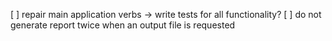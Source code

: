 [ ] repair main application verbs -> write tests for all functionality?
[ ] do not generate report twice when an output file is requested